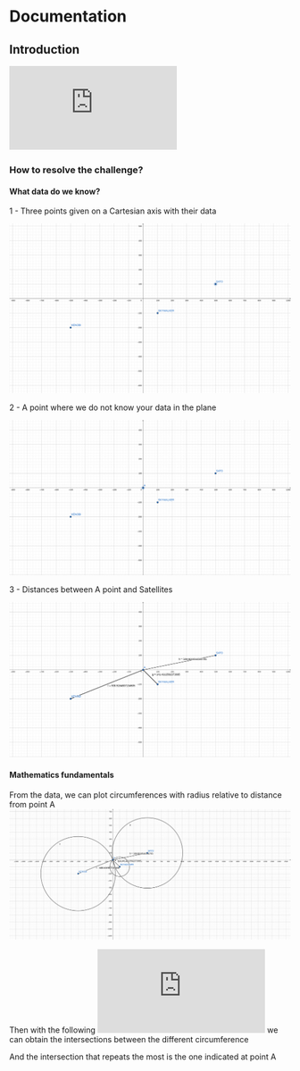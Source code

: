 # Documentation

## Introduction
  ![Read Quasar Fire Challenge](https://github.com/franciscoruizar/quasar-fire/docs/challenge.pdf)
  
### How to resolve the challenge?

#### What data do we know?


1 - Three points given on a Cartesian axis with their data

![Sattelites Image](https://github.com/franciscoruizar/quasar-fire/blob/main/docs/satellites.png)

2 - A point where we do not know your data in the plane

![Sattelites and enemy Image](https://github.com/franciscoruizar/quasar-fire/blob/main/docs/satellites-with-enemy.png)

3 - Distances between A point and Satellites

![Sattelites and enemy Image](https://github.com/franciscoruizar/quasar-fire/blob/main/docs/satellites-with-enemy-distances.png)


#### Mathematics fundamentals

From the data, we can plot circumferences with radius relative to distance from point A
![Sattelites and enemy Image](https://github.com/franciscoruizar/quasar-fire/blob/main/docs/satellites-with-enemy-distances-circles.png)


Then with the following ![formula](https://github.com/franciscoruizar/quasar-fire/blob/main/docs/mathematics-considerations.md) we can obtain the intersections between the different circumference

And the intersection that repeats the most is the one indicated at point A
